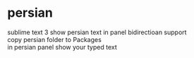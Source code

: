 # persian
sublime text 3 show persian text in panel bidirectioan support<br/>
copy persian folder to Packages<br/>
in persian panel show your typed text<br/>
